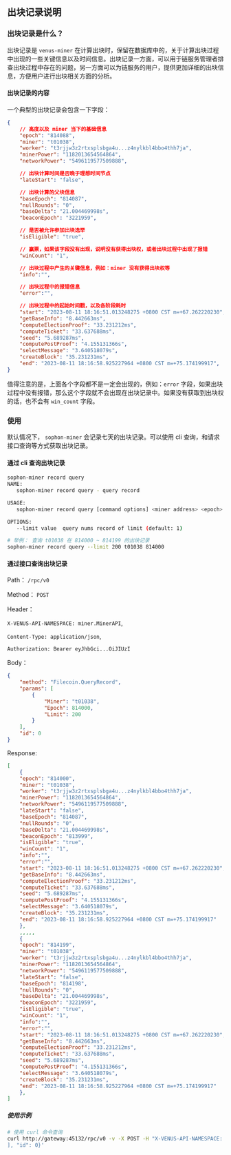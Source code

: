 ## 出块记录说明

### 出块记录是什么？

出块记录是 `venus-miner` 在计算出块时，保留在数据库中的，关于计算出块过程中出现的一些关键信息以及时间信息。出块记录一方面，可以用于链服务管理者排查出块过程中存在的问题，另一方面可以为链服务的用户，提供更加详细的出块信息，方便用户进行出块相关方面的分析。 

#### 出块记录的内容
一个典型的出块记录会包含一下字段：
```json
{
    // 高度以及 miner 当下的基础信息
    "epoch": "814088",
    "miner": "t01038",
    "worker": "t3rjjw3z2rtxsplsbga4u...z4nylkbl4bbo4thh7ja",
    "minerPower": "1182013654564864",
    "networkPower": "5496119577509888",

    // 出块计算时间是否晚于理想时间节点
    "lateStart": "false",

    // 出块计算的父块信息
    "baseEpoch": "814087",
    "nullRounds": "0",
    "baseDelta": "21.004469998s",
    "beaconEpoch": "3221959",

    // 是否被允许参加出块选举
    "isEligible": "true",

    // 赢票，如果该字段没有出现，说明没有获得出块权，或者出块过程中出现了报错
    "winCount": "1",

    // 出块过程中产生的关键信息，例如：miner 没有获得出块权等
    "info":"",

    // 出块过程中的报错信息
    "error":"",

    // 出块过程中的起始时间戳，以及各阶段耗时
    "start": "2023-08-11 18:16:51.013248275 +0800 CST m=+67.262220230",
    "getBaseInfo": "8.442663ms",
    "computeElectionProof": "33.231212ms",
    "computeTicket": "33.637688ms",
    "seed": "5.689287ms",
    "computePostProof": "4.155131366s",
    "selectMessage": "3.640518079s",
    "createBlock": "35.231231ms",
    "end": "2023-08-11 18:16:58.925227964 +0800 CST m=+75.174199917",
}
```

值得注意的是，上面各个字段都不是一定会出现的，例如：`error` 字段，如果出块过程中没有报错，那么这个字段就不会出现在出块记录中。如果没有获取到出块权的话，也不会有 `win_count` 字段。

### 使用

默认情况下， `sophon-miner` 会记录七天的出块记录。可以使用 cli 查询，和请求接口查询等方式获取出块记录。

#### 通过 cli 查询出块记录

```sh
sophon-miner record query
NAME:
   sophon-miner record query - query record

USAGE:
   sophon-miner record query [command options] <miner address> <epoch>

OPTIONS:
   --limit value  query nums record of limit (default: 1)

# 举例： 查询 t01038 在 814000 ~ 814199 的出块记录
sophon-miner record query --limit 200 t01038 814000
```

#### 通过接口查询出块记录

Path： `/rpc/v0`

Method： `POST`

Header： 

`X-VENUS-API-NAMESPACE: miner.MinerAPI`,

`Content-Type: application/json`,

`Authorization: Bearer eyJhbGci...OiJIUzI`

Body：
```json
{
    "method": "Filecoin.QueryRecord",
    "params": [
        {
            "Miner": "t01038",
            "Epoch": 814000,
            "Limit": 200
        }
    ],
    "id": 0
}
```

Response:
```json
[
	{
    "epoch": "814000",
    "miner": "t01038",
    "worker": "t3rjjw3z2rtxsplsbga4u...z4nylkbl4bbo4thh7ja",
    "minerPower": "1182013654564864",
    "networkPower": "5496119577509888",
    "lateStart": "false",
    "baseEpoch": "814087",
    "nullRounds": "0",
    "baseDelta": "21.004469998s",
    "beaconEpoch": "813999",
    "isEligible": "true",
    "winCount": "1",
    "info":"",
    "error":"",
    "start": "2023-08-11 18:16:51.013248275 +0800 CST m=+67.262220230",
    "getBaseInfo": "8.442663ms",
    "computeElectionProof": "33.231212ms",
    "computeTicket": "33.637688ms",
    "seed": "5.689287ms",
    "computePostProof": "4.155131366s",
    "selectMessage": "3.640518079s",
    "createBlock": "35.231231ms",
    "end": "2023-08-11 18:16:58.925227964 +0800 CST m=+75.174199917"
    },
    ,,,,,
    {
    "epoch": "814199",
    "miner": "t01038",
    "worker": "t3rjjw3z2rtxsplsbga4u...z4nylkbl4bbo4thh7ja",
    "minerPower": "1182013654564864",
    "networkPower": "5496119577509888",
    "lateStart": "false",
    "baseEpoch": "814198",
    "nullRounds": "0",
    "baseDelta": "21.004469998s",
    "beaconEpoch": "3221959",
    "isEligible": "true",
    "winCount": "1",
    "info":"",
    "error":"",
    "start": "2023-08-11 18:16:51.013248275 +0800 CST m=+67.262220230",
    "getBaseInfo": "8.442663ms",
    "computeElectionProof": "33.231212ms",
    "computeTicket": "33.637688ms",
    "seed": "5.689287ms",
    "computePostProof": "4.155131366s",
    "selectMessage": "3.640518079s",
    "createBlock": "35.231231ms",
    "end": "2023-08-11 18:16:58.925227964 +0800 CST m=+75.174199917"
    },
]
```

##### 使用示例

```sh
# 使用 curl 命令查询
curl http://gateway:45132/rpc/v0 -v -X POST -H "X-VENUS-API-NAMESPACE: miner.MinerAPI" -H "Content-Type: application/json"  -H "Authorization: Bearer eyJhbGciOiJIUzI1NiIs...HTQgbqUna4"  -d '{"method": "Filecoin.QueryRecord", "params": [ { "Miner": "t01002" , "Epoch":27200 , "Limit":200 }
], "id": 0}'
```
